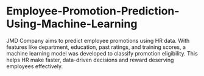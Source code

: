 # Employee-Promotion-Prediction-Using-Machine-Learning
JMD Company aims to predict employee promotions using HR data. With features like department, education, past ratings, and training scores, a machine learning model was developed to classify promotion eligibility. This helps HR make faster, data-driven decisions and reward deserving employees effectively.
